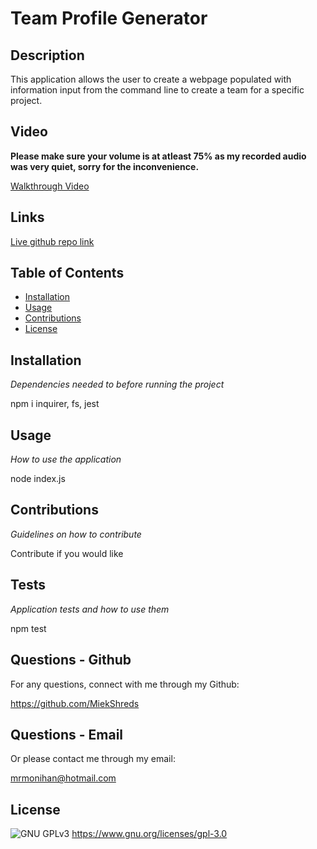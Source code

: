 # Team Profile Generator

## Description

This application allows the user to create a webpage populated with information input from the command line to create a team for a specific project.

## Video

**Please make sure your volume is at atleast 75% as my recorded audio was very quiet, sorry for the inconvenience.**

[Walkthrough Video](https://www.youtube.com/watch?v=NwVc7bFz1rA)

## Links

[Live github repo link](https://github.com/MikeMonihan/Team-Profile-Generator)

## Table of Contents

- [Installation](#installation)
- [Usage](#usage)
- [Contributions](#contributions)
- [License](#license)

## Installation

_Dependencies needed to before running the project_

npm i inquirer, fs, jest

## Usage

_How to use the application_

node index.js

## Contributions

_Guidelines on how to contribute_

Contribute if you would like

## Tests

_Application tests and how to use them_

npm test

## Questions - Github

For any questions, connect with me through my Github:

https://github.com/MiekShreds

## Questions - Email

Or please contact me through my email:

[mrmonihan@hotmail.com](mailto:mrmonihan@hotmail.com)

## License

![GNU GPLv3](https://img.shields.io/badge/License-GPLv3-blue.svg)
https://www.gnu.org/licenses/gpl-3.0

